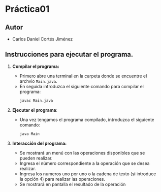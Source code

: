 # Práctica01

## Autor

- Carlos Daniel Cortés Jiménez

## Instrucciones para ejecutar el programa.

1. **Compilar el programa:**
   - Primero abre una terminal en la carpeta donde se encuentre el archvio `Main.java`.
   - En seguida introduzca el siguiente comando para compilar el programa:
     ```bash
     javac Main.java
     ```

2. **Ejecutar el programa:**
   - Una vez tengamos el programa compilado, introduzca el siguiente comando:
     ```bash
     java Main
     ```

3. **Interacción del programa:**
   - Se mostrará un menú con las operaciones disponibles que se pueden realizar.
   - Ingresa el número correspondiente a la operación que se desea realizar.
   - Ingresa los numeros uno por uno o la cadena de texto (si introduce la opción 4) para realizar las operaciones.
   - Se mostrará en pantalla el resultado de la operación


